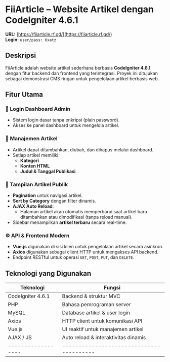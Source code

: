 # FiiArticle – Website Artikel dengan CodeIgniter 4.6.1

**URL:** [https://fiiarticle.rf.gd/](https://fiiarticle.rf.gd/)  
**Login:** `user/pass: 6xatz`

## Deskripsi

FiiArticle adalah website artikel sederhana berbasis **CodeIgniter 4.6.1** dengan fitur backend dan frontend yang terintegrasi. Proyek ini ditujukan sebagai demonstrasi CMS ringan untuk pengelolaan artikel berbasis web.

## Fitur Utama

### 🔐 Login Dashboard Admin
- Sistem login dasar tanpa enkripsi (plain password).
- Akses ke panel dashboard untuk mengelola artikel.

### 📝 Manajemen Artikel
- Artikel dapat ditambahkan, diubah, dan dihapus melalui dashboard.
- Setiap artikel memiliki:
  - **Kategori**
  - **Konten HTML**
  - **Judul & Tanggal Publikasi**

### 🔄 Tampilan Artikel Publik
- **Pagination** untuk navigasi artikel.
- **Sort by Category** dengan filter dinamis.
- **AJAX Auto Reload**:
  - Halaman artikel akan otomatis memperbarui saat artikel baru ditambahkan atau dimodifikasi (tanpa reload manual).
- Sidebar menampilkan **artikel terbaru** secara real-time.

### ⚙️ API & Frontend Modern
- **Vue.js** digunakan di sisi klien untuk pengelolaan artikel secara asinkron.
- **Axios** digunakan sebagai client HTTP untuk mengakses API backend.
- Endpoint RESTful untuk operasi `GET`, `POST`, `PUT`, dan `DELETE`.

## Teknologi yang Digunakan

| Teknologi        | Fungsi                                |
|------------------|----------------------------------------|
| CodeIgniter 4.6.1| Backend & struktur MVC                |
| PHP              | Bahasa pemrograman server             |
| MySQL            | Database artikel & user login         |
| Axios            | HTTP client untuk komunikasi API      |
| Vue.js           | UI reaktif untuk manajemen artikel    |
| AJAX / JS        | Auto reload & interaktivitas dinamis  |
|------------------|----------------------------------------|
